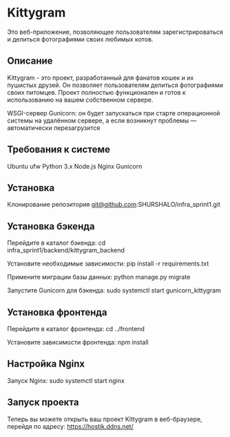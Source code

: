 # Kittygram
Это веб-приложение, позволяющее пользователям зарегистрироваться и делиться фотографиями своих любимых котов.

## Описание
Kittygram - это проект, разработанный для фанатов кошек и их пушистых друзей. Он позволяет пользователям делиться фотографиями своих питомцев. Проект полностью функционален и готов к использованию на вашем собственном сервере.

WSGI-сервер Gunicorn: он будет запускаться при старте операционной системы на удалённом сервере, 
а если возникнут проблемы — автоматически перезагрузится


## Требования к системе
Ubuntu
ufw
Python 3.x
Node.js
Nginx
Gunicorn

## Установка

Клонирование репозитория
git@github.com:SHURSHALO/infra_sprint1.git

## Установка бэкенда

Перейдите в каталог бэкенда:
cd infra_sprint1/backend/kittygram_backend

Установите необходимые зависимости:
pip install -r requirements.txt

Примените миграции базы данных:
python manage.py migrate

Запустите Gunicorn для бэкенда:
sudo systemctl start gunicorn_kittygram

## Установка фронтенда

Перейдите в каталог фронтенда:
cd ../frontend

Установите зависимости фронтенда:
npm install

## Настройка Nginx

Запуск Nginx:
sudo systemctl start nginx

## Запуск проекта
Теперь вы можете открыть ваш проект Kittygram в веб-браузере, перейдя по адресу:
https://hostik.ddns.net/
